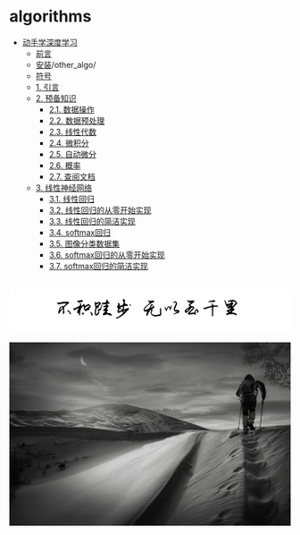 # algorithms
  
-   [动手学深度学习](/algorithms/ai/d2l/)
    -   [前言](/algorithms/ai/d2l/chapter_preface/index.md)
    -   [安装](/algorithms/ai/d2l/chapter_installation/index.md)/other_algo/  
    -   [符号](/algorithms/ai/d2l/chapter_notation/index.md)
    -   [1. 引言](/algorithms//ai/d2l/chapter_introduction/index.md)
    -   [2. 预备知识](/algorithms/ai/d2l/chapter_preliminaries/index.md)
        -   [2.1. 数据操作](/algorithms/ai/d2l/chapter_preliminaries/ndarray.md)
        -   [2.2. 数据预处理](/algorithms/ai/d2l/chapter_preliminaries/pandas.md)
        -   [2.3. 线性代数](/algorithms/ai/d2l/chapter_preliminaries/linear-algebra.md)
        -   [2.4. 微积分](/algorithms/ai/d2l/chapter_preliminaries/calculus.md)
        -   [2.5. 自动微分](/algorithms/ai/d2l/chapter_preliminaries/autograd.md)
        -   [2.6. 概率](/algorithms/ai/d2l/chapter_preliminaries/probability.md)
        -   [2.7. 查阅文档](/algorithms/ai/d2l/chapter_preliminaries/lookup-api.md)
    -   [3. 线性神经网络](/algorithms/ai/d2l/chapter_linear-networks/index.md)
        -   [3.1. 线性回归](/algorithms/ai/d2l/chapter_linear-networks/linear-regression.md)
        -   [3.2. 线性回归的从零开始实现](/algorithms/ai/d2l/chapter_linear-networks/linear-regression-scratch.md)
        -   [3.3. 线性回归的简洁实现](/algorithms/ai/d2l/chapter_linear-networks/linear-regression-concise.md)
        -   [3.4. softmax回归](/algorithms/ai/d2l/chapter_linear-networks/softmax-regression.md)
        -   [3.5. 图像分类数据集](/algorithms/ai/d2l/chapter_linear-networks/image-classification-dataset.md)
        -   [3.6. softmax回归的从零开始实现](/algorithms/ai/d2l/chapter_linear-networks/softmax-regression-scratch.md)
        -   [3.7. softmax回归的简洁实现](/algorithms/ai/d2l/chapter_linear-networks/softmax-regression-concise.md)

<br />
<img  src='./img/bjkb.PNG' width="600" alt="logo">
<br />
<br />
<div align="center">
<img  src='./img/01.jpeg' width="600" alt="logo" />
</div>
<br />
<br />

